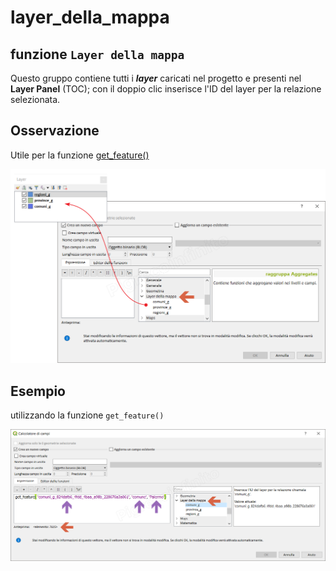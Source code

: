 # layer\_della\_mappa

## funzione `Layer della mappa`

Questo gruppo contiene tutti i _**layer**_ caricati nel progetto e presenti nel **Layer Panel** \(TOC\); con il doppio clic inserisce l'ID del layer per la relazione selezionata.

## Osservazione

Utile per la funzione [get\_feature\(\)](../record_e_attributi/funzioni/get_feature.md)

![](../../.gitbook/assets/layer_della_mappa1%20%281%29.png)

## Esempio

utilizzando la funzione `get_feature()`

![](../../.gitbook/assets/layer_della_mappa2%20%281%29.png)

